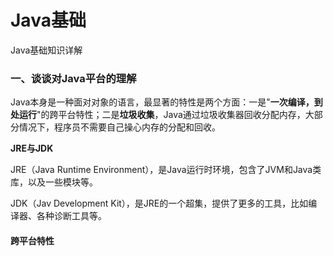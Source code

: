 # Java基础

Java基础知识详解

### 一、谈谈对Java平台的理解

Java本身是一种面对对象的语言，最显著的特性是两个方面：一是"**一次编译，到处运行**"的跨平台特性；二是**垃圾收集**，Java通过垃圾收集器回收分配内存，大部分情况下，程序员不需要自己操心内存的分配和回收。

**JRE与JDK**

JRE（Java Runtime Environment），是Java运行时环境，包含了JVM和Java类库，以及一些模块等。

JDK（Jav Development Kit），是JRE的一个超集，提供了更多的工具，比如编译器、各种诊断工具等。

#### 跨平台特性



